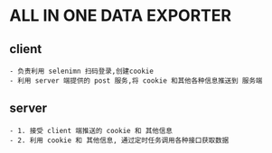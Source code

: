 
# ALL IN ONE DATA EXPORTER 

## client
    - 负责利用 selenimn 扫码登录,创建cookie
    - 利用 server 端提供的 post 服务,将 cookie 和其他各种信息推送到 服务端

## server
    - 1. 接受 client 端推送的 cookie 和 其他信息
    - 2. 利用 cookie 和 其他信息, 通过定时任务调用各种接口获取数据


